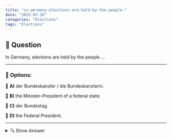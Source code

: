```yaml
---
title: "in-germany-elections-are-held-by-the-people-"
date: "2025-03-10"
categories: "Elections"
tags: "Elections"
---
```


## 📌 **Question**

In Germany, elections are held by the people ...



---

### 📝 **Options:**

🔘 **A)** der Bundeskanzler / die Bundeskanzlerin.

🔘 **B)** the Minister-President of a federal state.

🔘 **C)** der Bundestag.

🔘 **D)** the Federal President.

---

<details>
  <summary>🔍 Show Answer</summary>

  <p>
💡  <b>Correct Answer:</b>  c
  </p>
  <p>
    📖<b>Explanation:</b>
    In Germany, the political system is based on democratic principles, in which various offices are elected directly or indirectly by the people. The Bundestag, as a national parliament, is directly elected by the citizens and plays a central role in legislation. The Federal President is also elected by the Federal Assembly, which consists of members of the Bundestag and representatives of the Länder. The Federal Chancellor, on the other hand, is determined by the Bundestag, based on the majority. Minister-presidents of the federal states are elected directly by the members of the state parliament. This system ensures representative democracy at different levels of government.
  </p>
</details>
